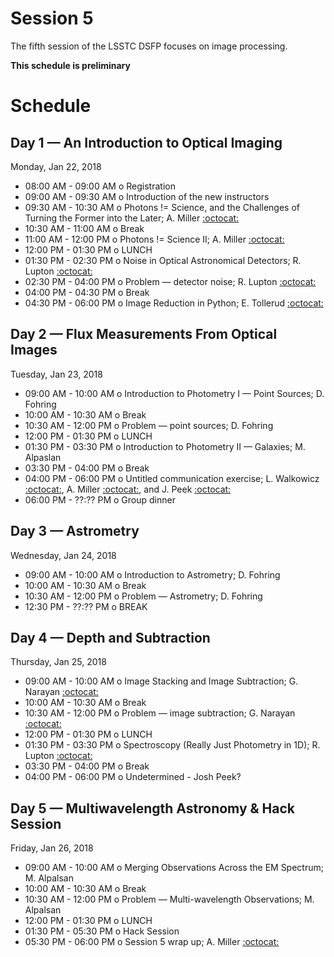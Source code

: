 # Session 5

The fifth session of the LSSTC DSFP focuses on image processing.

**This schedule is preliminary**

# Schedule

## Day 1 — An Introduction to Optical Imaging

Monday, Jan 22, 2018

 * 08:00 AM - 09:00 AM  o  Registration
 * 09:00 AM - 09:30 AM  o  Introduction of the new instructors
 * 09:30 AM - 10:30 AM  o  Photons != Science, and the Challenges of Turning the Former into the Later; A. Miller [:octocat:](https://github.com/adamamiller) 
 * 10:30 AM - 11:00 AM  o  Break
 * 11:00 AM - 12:00 PM  o  Photons != Science II; A. Miller [:octocat:](https://github.com/adamamiller)
 * 12:00 PM - 01:30 PM  o  LUNCH
 * 01:30 PM - 02:30 PM  o  Noise in Optical Astronomical Detectors; R. Lupton [:octocat:](https://github.com/RobertLuptonTheGood)
 * 02:30 PM - 04:00 PM  o  Problem — detector noise; R. Lupton [:octocat:](https://github.com/RobertLuptonTheGood) 
 * 04:00 PM - 04:30 PM  o  Break
 * 04:30 PM - 06:00 PM  o  Image Reduction in Python; E. Tollerud [:octocat:](https://github.com/eteq)

## Day 2 — Flux Measurements From Optical Images

Tuesday, Jan 23, 2018

 * 09:00 AM - 10:00 AM  o  Introduction to Photometry I — Point Sources; D. Fohring 
 * 10:00 AM - 10:30 AM  o  Break
 * 10:30 AM - 12:00 PM  o  Problem — point sources; D. Fohring 
 * 12:00 PM - 01:30 PM  o  LUNCH
 * 01:30 PM - 03:30 PM  o  Introduction to Photometry II — Galaxies; M. Alpaslan
 * 03:30 PM - 04:00 PM  o  Break
 * 04:00 PM - 06:00 PM  o  Untitled communication exercise; L. Walkowicz [:octocat:](https://github.com/lmwalkowicz), A. Miller [:octocat:](https://github.com/adamamiller), and J. Peek [:octocat:](https://github.com/jegpeek)
 * 06:00 PM - ??:?? PM  o  Group dinner

## Day 3 — Astrometry 

Wednesday, Jan 24, 2018

 * 09:00 AM - 10:00 AM  o  Introduction to Astrometry; D. Fohring
 * 10:00 AM - 10:30 AM  o  Break
 * 10:30 AM - 12:00 PM  o  Problem — Astrometry; D. Fohring
 * 12:30 PM - ??:?? PM  o  BREAK
  
## Day 4 — Depth and Subtraction

Thursday, Jan 25, 2018

 * 09:00 AM - 10:00 AM  o  Image Stacking and Image Subtraction; G. Narayan [:octocat:](https://github.com/gnarayan)
 * 10:00 AM - 10:30 AM  o  Break
 * 10:30 AM - 12:00 PM  o  Problem — image subtraction; G. Narayan [:octocat:](https://github.com/gnarayan)
 * 12:00 PM - 01:30 PM  o  LUNCH
 * 01:30 PM - 03:30 PM  o  Spectroscopy (Really Just Photometry in 1D); R. Lupton [:octocat:](https://github.com/RobertLuptonTheGood)
 * 03:30 PM - 04:00 PM  o  Break
 * 04:00 PM - 06:00 PM  o  Undetermined - Josh Peek?

## Day 5 — Multiwavelength Astronomy & Hack Session 

Friday, Jan 26, 2018

 * 09:00 AM - 10:00 AM  o  Merging Observations Across the EM Spectrum; M. Alpalsan 
 * 10:00 AM - 10:30 AM  o  Break
 * 10:30 AM - 12:00 PM  o  Problem — Multi-wavelength Observations; M. Alpalsan 
 * 12:00 PM - 01:30 PM  o  LUNCH
 * 01:30 PM - 05:30 PM  o  Hack Session
 * 05:30 PM - 06:00 PM  o  Session 5 wrap up; A. Miller [:octocat:](https://github.com/adamamiller)
